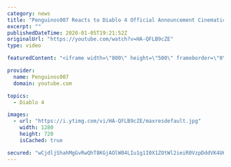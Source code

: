 ```yaml
---
category: news
title: "Penguinos007 Reacts to Diablo 4 Official Announcement Cinematic Trailer (Blizzcon 2019)"
excerpt: ""
publishedDateTime: 2020-01-05T19:21:52Z
originalUrl: "https://youtube.com/watch?v=HA-QFLB9cZE"
type: video

featuredContent: "<iframe width=\"800\" height=\"500\" frameborder=\"0\" src=\"https://www.youtube.com/embed/HA-QFLB9cZE\" allow=\"accelerometer; autoplay; encrypted-media; gyroscope; picture-in-picture\" allowfullscreen></iframe>"

provider:
  name: Penguinos007
  domain: youtube.com

topics:
  - Diablo 4

images:
  - url: "https://i.ytimg.com/vi/HA-QFLB9cZE/maxresdefault.jpg"
    width: 1280
    height: 720
    isCached: true

secured: "wCjdljShahMgGvRwQhT8KGjAOlW04LIu1g1I0X1ZOtWl2ieiR0VzpDddVK4U6jk5XoPPbFXr/y5z/cR0A9/B7SajY3myLxbEyzWypBDd5PK3J5kstB9C8lizan2dae86iPHaQ6zN0QyIxINIigemjMs0MuIxXSp4K65tWL7hyVIq7BUfc7nuEHu02fWUWjiuLpOJJ70qxUUy0noxIq5JGd/CTFp1rlY/oIFXn74OOxOQDwPrZ0BW8Wz0CSJDiHB/UaMqaspiTo/lkxGNvCOMJ0YpjPwcQy2bTDqfX+AqdlZtb3DLdptVXYqHhGkTTy/fkUs8OJK1CvWglAATb0O1wlvv9nKPhEvp6dv2uzZhafOX2ObtWvF4PnmmT03dpxf+ZWgkUYH+gTU+Zsfl91PM43vTqL6k422nYmKAcqB8WC+6ArIrIzYIbUdwfql59+Cu;GAHJq9W33e37pHvDsr0Vjg=="
---
```



